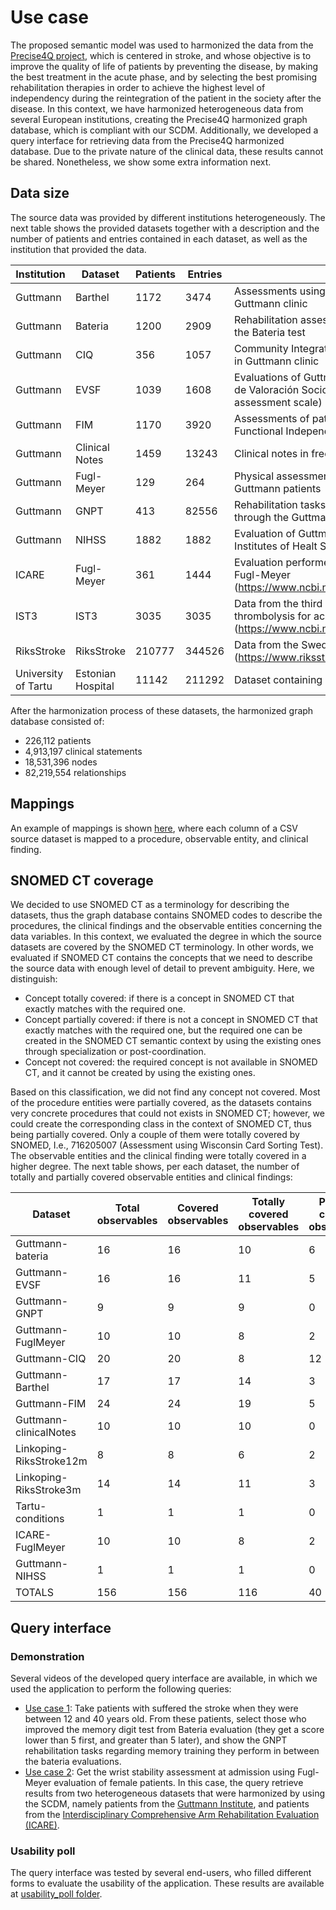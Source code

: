 # Use case
The proposed semantic model was used to harmonized the data from the [Precise4Q project](https://precise4q.eu/), which is centered in stroke, and whose objective is to improve the quality of life of patients by preventing the disease, by making the best treatment in the acute phase, and by selecting the best promising rehabilitation therapies in order to achieve the highest level of independency during the reintegration of the patient in the society after the disease. In this context, we have harmonized heterogeneous data from several European institutions, creating the Precise4Q harmonized graph database, which is compliant with our SCDM. Additionally, we developed a query interface for retrieving data from the Precise4Q harmonized database. Due to the private nature of the clinical data, these results cannot be shared. Nonetheless, we show some extra information next.

## Data size
The source data was provided by different institutions heterogeneously. The next table shows the provided datasets together with a description and the number of patients and entries contained in each dataset, as well as the institution that provided the data.

|Institution         |Dataset          |Patients|Entries|Description                                                                                                                                              |
|--------------------|-----------------|--------|-------|---------------------------------------------------------------------------------------------------------------------------------------------------------|
|Guttmann            |Barthel          |1172    |3474   |Assessments using Barthel Index in patients from the Guttmann clinic                                                                                     |
|Guttmann            |Bateria          |1200    |2909   |Rehabilitation assessments of Guttmann patients by using the Bateria test                                                                                |
|Guttmann            |CIQ              |356     |1057   |Community Integration Questionnaire (CIQ) data recorded in Guttmann clinic                                                                               |
|Guttmann            |EVSF             |1039    |1608   |Evaluations of Guttmann patients according to the Escala de Valoración Socio-Familiar (EVSF) (social and family assessment scale)                        |
|Guttmann            |FIM              |1170    |3920   |Assessments of patients from Guttmann according to the Functional Independence Measure (FIM)                                                             |
|Guttmann            |Clinical Notes   |1459    |13243  |Clinical notes in free text                                                                                                                              |
|Guttmann            |Fugl-Meyer       |129     |264    |Physical assessments using the Fugl-Meyer evaluation in Guttmann patients                                                                                |
|Guttmann            |GNPT             |413     |82556  |Rehabilitation tasks performed by Guttmann patients through the Guttmann NeuroPersonalTrainer (GNPT)                                                     |
|Guttmann            |NIHSS            |1882    |1882   |Evaluation of Guttmann patients according to the National Institutes of Healt Stroke Scale (NIHSS)                                                       |
|ICARE               |Fugl-Meyer       |361     |1444   |Evaluation performed in the ICARE consortium by using Fugl-Meyer (https://www.ncbi.nlm.nih.gov/pmc/articles/PMC3547701/)                                 |
|IST3                |IST3             |3035    |3035   |Data from the third international stroke trial (IST-3) of thrombolysis for acute ischaemic stroke (https://www.ncbi.nlm.nih.gov/pmc/articles/PMC2442584/)|
|RiksStroke          |RiksStroke       |210777  |344526 |Data from the Swedish Stroke Register (https://www.riksstroke.org/)                                                                                      |
|University of Tartu |Estonian Hospital|11142   |211292 |Dataset containing conditions and diseases of patients                                                                                                   |


After the harmonization process of these datasets, the harmonized graph database consisted of:
  - 226,112 patients
  - 4,913,197 clinical statements
  - 18,531,396 nodes
  - 82,219,554 relationships

## Mappings
An example of mappings is shown [here](./mapping_example), where each column of a CSV source dataset is mapped to a procedure, observable entity, and clinical finding.

## SNOMED CT coverage
We decided to use SNOMED CT as a terminology for describing the datasets, thus the graph database contains SNOMED codes to describe the procedures, the clinical findings and the observable entities concerning the data variables. In this context, we evaluated the degree in which the source datasets are covered by the SNOMED CT terminology. In other words, we evaluated if SNOMED CT contains the concepts that we need to describe the source data with enough level of detail to prevent ambiguity. Here, we distinguish:

  - Concept totally covered: if there is a concept in SNOMED CT that exactly matches with the required one.
  - Concept partially covered: if there is not a concept in SNOMED CT that exactly matches with the required one, but the required one can be created in the SNOMED CT semantic context by using the existing ones through specialization or post-coordination.
  - Concept not covered: the required concept is not available in SNOMED CT, and it cannot be created by using the existing ones.

Based on this classification, we did not find any concept not covered. Most of the procedure entities were partially covered, as the datasets contains very concrete procedures that could not exists in SNOMED CT; however, we could create the corresponding class in the context of SNOMED CT, thus being partially covered. Only a couple of them were totally covered by SNOMED, I.e., 716205007 (Assessment using Wisconsin Card Sorting Test). The observable entities and the clinical finding were totally covered in a higher degree. The next table shows, per each dataset, the number of totally and partially covered observable entities and clinical findings:

|Dataset                |Total observables|Covered observables|Totally covered observables|Partially covered observables|Observable coverage|Total findings|Covered findings|Totally covered findings|Partially covered findings|Finding coverage|
|-----------------------|-----------------|-------------------|---------------------------|-----------------------------|-------------------|--------------|----------------|------------------------|--------------------------|----------------|
|Guttmann-bateria       |16               |16                 |10                         |6                            |1                  |8             |8               |8                       |0                         |1               |
|Guttmann-EVSF          |16               |16                 |11                         |5                            |1                  |33            |33              |16                      |17                        |1               |
|Guttmann-GNPT          |9                |9                  |9                          |0                            |1                  |0             |0               |0                       |0                         |NA              |
|Guttmann-FuglMeyer     |10               |10                 |8                          |2                            |1                  |3             |3               |3                       |0                         |1               |
|Guttmann-CIQ           |20               |20                 |8                          |12                           |1                  |41            |41              |20                      |21                        |1               |
|Guttmann-Barthel       |17               |17                 |14                         |3                            |1                  |37            |37              |35                      |2                         |1               |
|Guttmann-FIM           |24               |24                 |19                         |5                            |1                  |50            |50              |48                      |2                         |1               |
|Guttmann-clinicalNotes |10               |10                 |10                         |0                            |1                  |16            |16              |16                      |0                         |1               |
|Linkoping-RiksStroke12m|8                |8                  |6                          |2                            |1                  |18            |18              |10                      |8                         |1               |
|Linkoping-RiksStroke3m |14               |14                 |11                         |3                            |1                  |32            |32              |22                      |10                        |1               |
|Tartu-conditions       |1                |1                  |1                          |0                            |1                  |24            |24              |24                      |0                         |1               |
|ICARE-FuglMeyer        |10               |10                 |8                          |2                            |1                  |2             |2               |2                       |0                         |1               |
|Guttmann-NIHSS         |1                |1                  |1                          |0                            |1                  |0             |0               |0                       |0                         |NA              |
|TOTALS                 |156              |156                |116                        |40                           |1                  |264           |264             |204                     |60                        |1               |



## Query interface
### Demonstration
Several videos of the developed query interface are available, in which we used the application to perform the following queries:


- [Use case 1](./demonstration/use_case_1.mp4): Take patients with suffered the stroke when they were between 12 and 40 years old. From these patients, select those who improved the memory digit test from Bateria evaluation (they get a score lower than 5 first, and greater than 5 later), and show the GNPT rehabilitation tasks regarding memory training they perform in between the bateria evaluations.
- [Use case 2](./demonstration/use_case_2.mp4): Get the wrist stability assessment at admission using Fugl-Meyer evaluation of female patients. In this case, the query retrieve results from two heterogeneous datasets that were harmonized by using the SCDM, namely patients from the [Guttmann Institute](https://www.guttmann.com), and patients from the [Interdisciplinary Comprehensive Arm Rehabilitation Evaluation (ICARE)](https://pubmed.ncbi.nlm.nih.gov/23311856/).

### Usability poll
The query interface was tested by several end-users, who filled different forms to evaluate the usability of the application. These results are available at [usability_poll folder](./usability_poll).
